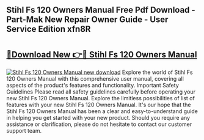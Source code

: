 ## Stihl Fs 120 Owners Manual Free Pdf Download - Part-Mak New Repair Owner Guide - User Service Edition xfn8R

# <h2><a href="http://bc57649.oget.top/?id=Stihl+Fs+120+Owners+Manual">🔗Download New 👉🔴 Stihl Fs 120 Owners Manual</a></h2>

[![Stihl Fs 120 Owners Manual new download](https://i.imgur.com/5g1atiW.png)](http://bc57649.oget.top/?id=Stihl+Fs+120+Owners+Manual)
Explore the world of Stihl Fs 120 Owners Manual with this comprehensive user manual, covering all aspects of the product's features and functionality. Important Safety Guidelines Please read all safety guidelines carefully before operating your new Stihl Fs 120 Owners Manual. Explore the limitless possibilities of list of features with your new Stihl Fs 120 Owners Manual. It's our hope that the Stihl Fs 120 Owners Manual has been a clear and easy-to-understand guide in helping you get started with your new product. Should you require any assistance or clarification, please do not hesitate to contact our customer support team.
